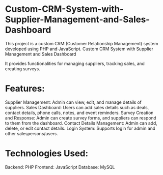# Custom-CRM-System-with-Supplier-Management-and-Sales-Dashboard
This project is a custom CRM (Customer Relationship Management) system developed using PHP and JavaScript.
Custom CRM System with Supplier Management and Sales Dashboard

It provides functionalities for managing suppliers, tracking sales, and creating surveys.

# Features:

Supplier Management: Admin can view, edit, and manage details of suppliers.
Sales Dashboard: Users can add sales details such as deals, contact details, phone calls, notes, and event reminders.
Survey Creation and Response: Admin can create survey forms, and suppliers can respond to them from the dashboard.
Contact Details Management: Admin can add, delete, or edit contact details.
Login System: Supports login for admin and other salespersons/users.

# Technologies Used:
Backend: PHP
Frontend: JavaScript
Database: MySQL
